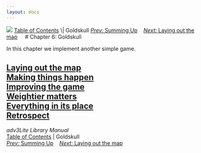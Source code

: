 ```yaml
---
layout: docs
---
```



<img src="topbar.jpg" data-border="0" />
<a href="toc.html" class="nav">Table of Contents</a> \| Goldskull  
<span class="navnp"><a href="summing.html" class="nav"><em>Prev:</em> Summing Up</a>
   <a href="goldmap.html" class="nav"><em>Next:</em> Laying out the map</a>
    </span>
# Chapter 6: Goldskull

In this chapter we implement another simple game.



[Laying out the map](goldmap.html)  
[Making things happen](making.html)  
[Improving the game](improving.html)  
[Weightier matters](weightier.html)  
[Everything in its place](inplace.html)  
[Retrospect](retro.html)  
------------------------------------------------------------------------



*adv3Lite Library Manual*  
<a href="toc.html" class="nav">Table of Contents</a> \| Goldskull  
<span class="navnp"><a href="summing.html" class="nav"><em>Prev:</em> Summing Up</a>
   <a href="goldmap.html" class="nav"><em>Next:</em> Laying out the map</a>
    </span>


